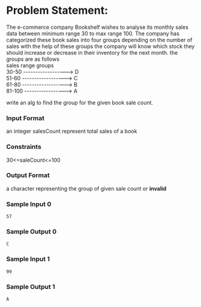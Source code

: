 # Problem Statement:
The e-commerce company Bookshelf wishes to analyse its monthly sales data between minimum range 30 to max range 100. The company has categorized these book sales into four groups depending on the number of sales with the help of these groups the company will know which stock they should increase or decrease in their inventory for the next month. the groups are as follows<br>
sales range groups<br>
30-50 ------------------> D<br>
51-60 ------------------> C<br>
61-80 ------------------> B<br>
81-100 -----------------> A

write an alg to find the group for the given book sale count.

### Input Format

an integer salesCount represent total sales of a book

### Constraints

30<=saleCount<=100

### Output Format

a character representing the group of given sale count or <b>invalid</b>

### Sample Input 0
```
57
```
### Sample Output 0
```
C
```
### Sample Input 1
```
99
```
### Sample Output 1
```
A
```
